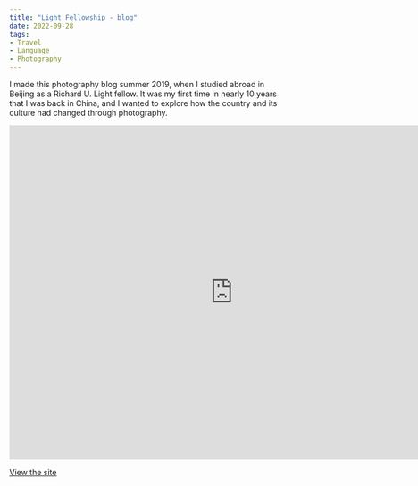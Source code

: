 ```yaml
---
title: "Light Fellowship - blog"
date: 2022-09-28
tags:
- Travel
- Language
- Photography
---
```

I made this photography blog summer 2019, when I studied abroad in Beijing as a Richard U. Light fellow. It was my first time in nearly 10 years that I was back in China, and I wanted to explore how the country and its culture had changed through photography.
<iframe 
		border=0
		frameborder=0
		height=600
		width=800
		src="https://dirtywindowviews.home.blog/"></iframe>

[View the site](https://dirtywindowviews.home.blog/)
